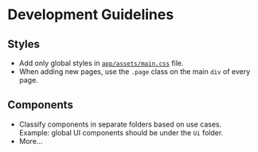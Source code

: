 # Development Guidelines

## Styles

- Add only global styles in [`app/assets/main.css`](../app/assets/main.css) file.
- When adding new pages, use the `.page` class on the main `div` of every page.

## Components

- Classify components in separate folders based on use cases.  
  Example: global UI components should be under the `Ui` folder.
- More...
